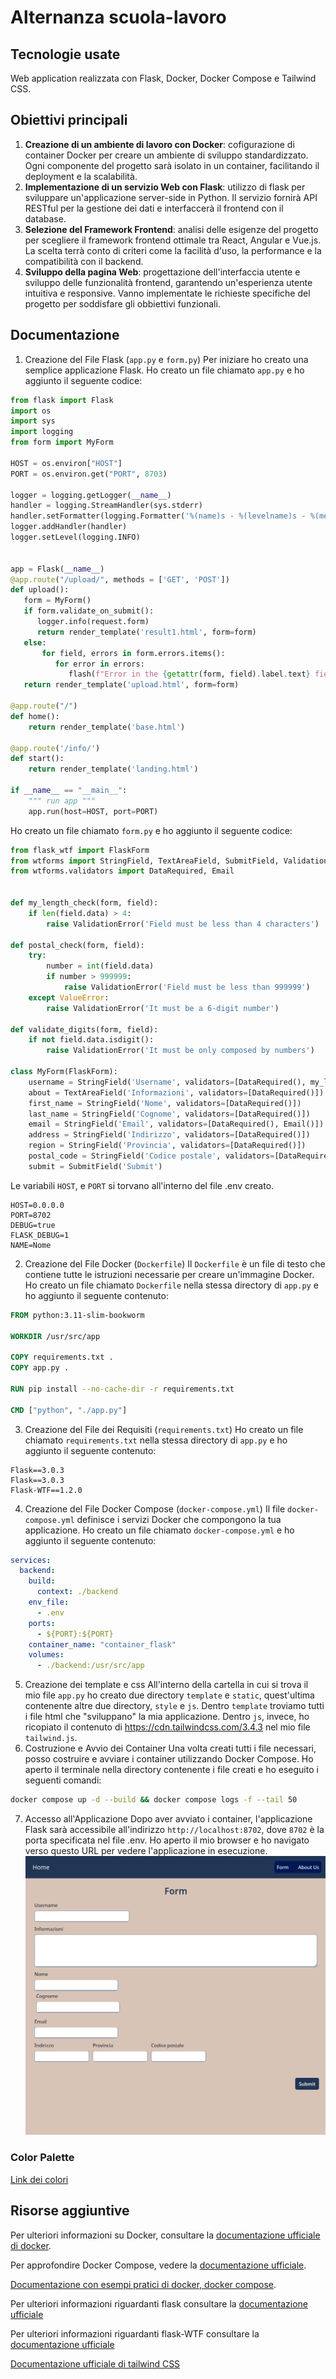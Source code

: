 # Alternanza scuola-lavoro
## Tecnologie usate
Web application realizzata con Flask, Docker, Docker Compose e Tailwind CSS.
## Obiettivi principali
1. **Creazione di un ambiente di lavoro con Docker**: cofigurazione di container Docker per creare un ambiente di sviluppo standardizzato. Ogni componente del progetto sarà isolato in un container, facilitando il deployment e la scalabilità.
2. **Implementazione di un servizio Web con Flask**: utilizzo di flask per sviluppare un'applicazione server-side in Python. Il servizio fornirà API RESTful per la gestione dei dati e interfaccerà il frontend con il database.
3. **Selezione del Framework Frontend**: analisi delle esigenze del progetto per scegliere il framework frontend ottimale tra React, Angular e Vue.js. La scelta terrà conto di criteri come la facilità d'uso, la performance e la compatibilità con il backend.
4. **Sviluppo della pagina Web**: progettazione dell'interfaccia utente e sviluppo delle funzionalità frontend, garantendo un'esperienza utente intuitiva e responsive. Vanno implementate le richieste specifiche del progetto per soddisfare  gli obbiettivi funzionali.
## Documentazione
1. Creazione del File Flask (`app.py` e `form.py`)
Per iniziare ho creato una semplice applicazione Flask. Ho creato un file chiamato `app.py` e ho aggiunto il seguente codice:
```python
from flask import Flask
import os
import sys
import logging
from form import MyForm

HOST = os.environ["HOST"]
PORT = os.environ.get("PORT", 8703)

logger = logging.getLogger(__name__)
handler = logging.StreamHandler(sys.stderr)
handler.setFormatter(logging.Formatter('%(name)s - %(levelname)s - %(message)s'))
logger.addHandler(handler)
logger.setLevel(logging.INFO)


app = Flask(__name__)
@app.route("/upload/", methods = ['GET', 'POST'])
def upload():
   form = MyForm()
   if form.validate_on_submit():
      logger.info(request.form)
      return render_template('result1.html', form=form)
   else:
       for field, errors in form.errors.items():
          for error in errors:
             flash(f"Error in the {getattr(form, field).label.text} field - {error}", 'error')
   return render_template('upload.html', form=form)

@app.route("/")
def home():
    return render_template('base.html')

@app.route('/info/')
def start():
    return render_template('landing.html')

if __name__ == "__main__":
    """ run app """
    app.run(host=HOST, port=PORT)
```
Ho creato un file chiamato `form.py` e ho aggiunto il seguente codice:
```python
from flask_wtf import FlaskForm
from wtforms import StringField, TextAreaField, SubmitField, ValidationError
from wtforms.validators import DataRequired, Email


def my_length_check(form, field):
    if len(field.data) > 4:
        raise ValidationError('Field must be less than 4 characters')

def postal_check(form, field):
    try:
        number = int(field.data)
        if number > 999999:
            raise ValidationError('Field must be less than 999999')
    except ValueError:
        raise ValidationError('It must be a 6-digit number')
    
def validate_digits(form, field):
    if not field.data.isdigit():
        raise ValidationError('It must be only composed by numbers')

class MyForm(FlaskForm):
    username = StringField('Username', validators=[DataRequired(), my_length_check])
    about = TextAreaField('Informazioni', validators=[DataRequired()])
    first_name = StringField('Nome', validators=[DataRequired()])
    last_name = StringField('Cognome', validators=[DataRequired()])
    email = StringField('Email', validators=[DataRequired(), Email()])
    address = StringField('Indirizzo', validators=[DataRequired()])
    region = StringField('Provincia', validators=[DataRequired()])
    postal_code = StringField('Codice postale', validators=[DataRequired(), postal_check, validate_digits])
    submit = SubmitField('Submit')
```
Le variabili `HOST`, e `PORT` si torvano all'interno del file .env creato.
```
HOST=0.0.0.0
PORT=8702
DEBUG=true
FLASK_DEBUG=1
NAME=Nome
```
2. Creazione del File Docker (`Dockerfile`)
Il `Dockerfile` è un file di testo che contiene tutte le istruzioni necessarie per creare un'immagine Docker. Ho creato un file chiamato `Dockerfile` nella stessa directory di `app.py` e ho aggiunto il seguente contenuto:
```Dockerfile
FROM python:3.11-slim-bookworm

WORKDIR /usr/src/app

COPY requirements.txt .
COPY app.py .

RUN pip install --no-cache-dir -r requirements.txt

CMD ["python", "./app.py"]
```
3. Creazione del File dei Requisiti (`requirements.txt`)
Ho creato un file chiamato `requirements.txt` nella stessa directory di `app.py` e ho aggiunto il seguente contenuto:
```
Flask==3.0.3
Flask==3.0.3
Flask-WTF==1.2.0
```
4. Creazione del File Docker Compose (`docker-compose.yml`)
Il file `docker-compose.yml` definisce i servizi Docker che compongono la tua applicazione. Ho creato un file chiamato `docker-compose.yml` e ho aggiunto il seguente contenuto:
```yaml
services:
  backend:
    build:
      context: ./backend
    env_file:
      - .env
    ports:
      - ${PORT}:${PORT}
    container_name: "container_flask"
    volumes:
      - ./backend:/usr/src/app
```
5. Creazione dei template e css
All'interno della cartella in cui si trova il mio file `app.py` ho creato due directory `template` e `static`, quest'ultima contenente altre due directory, `style`  e `js`.
Dentro `template` troviamo tutti i file html che "sviluppano" la mia applicazione. Dentro `js`, invece, ho ricopiato il contenuto di https://cdn.tailwindcss.com/3.4.3 nel mio file `tailwind.js`.
6. Costruzione e Avvio dei Container
Una volta creati tutti i file necessari, posso costruire e avviare i container utilizzando Docker Compose. Ho aperto il terminale nella directory contenente i file creati e ho eseguito i seguenti comandi:
```sh
docker compose up -d --build && docker compose logs -f --tail 50
```
7. Accesso all'Applicazione
Dopo aver avviato i container, l'applicazione Flask sarà accessibile all'indirizzo `http://localhost:8702`, dove `8702` è la porta specificata nel file .env. Ho aperto il mio browser e ho navigato verso questo URL per vedere l'applicazione in esecuzione.
![img](/assets/form.png)
### Color Palette 
[Link dei colori](https://colorhunt.co/palette/fffae6ff9f66ff5f00002379)
## Risorse aggiuntive
Per ulteriori informazioni su Docker, consultare la [documentazione ufficiale di docker](https://docs.docker.com/).

Per approfondire Docker Compose, vedere la [documentazione ufficiale](https://docs.docker.com/compose/). 

[Documentazione con esempi pratici di docker, docker compose](https://docker-curriculum.com/).

Per ulteriori informazioni riguardanti flask consultare la [documentazione ufficiale](https://flask.palletsprojects.com/en/3.0.x/)

Per ulteriori informazioni riguardanti flask-WTF consultare la [documentazione ufficiale](https://flask-wtf.readthedocs.io/en/1.2.x/)

[Documentazione ufficiale di tailwind CSS](https://tailwindcss.com/docs/installation)